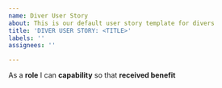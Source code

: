 ```yaml
---
name: Diver User Story
about: This is our default user story template for divers
title: 'DIVER USER STORY: <TITLE>'
labels: ''
assignees: ''

---
```


As a **role** I can **capability** so that **received benefit**
